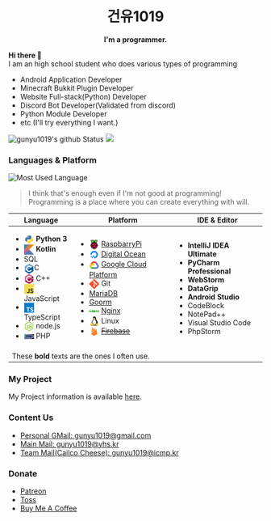 
<h1 align="center">건유1019</h1>
<p align="center">
  <b>I'm a programmer.</b>
</p>

**Hi there 👋**<br/>
I am an high school student who does various types of programming

* Android Application Developer
* Minecraft Bukkit Plugin Developer
* Website Full-stack(Python) Developer
* Discord Bot Developer(Validated from discord)
* Python Module Developer
* etc (I'll try everything I want.)

![gunyu1019's github Status](https://github-readme-stats.vercel.app/api?username=gunyu1019&count_private=true&show_icons=true&theme=tokyonight)
<a href="https://profile.codersrank.io/user/gunyu1019/">
  <img src="https://cr-ss-service.azurewebsites.net/api/ScreenShot?widget=summary&username=gunyu1019&badges=2&branding=false" width="500px" />
</a>

### Languages & Platform
![Most Used Language](https://github-readme-stats.vercel.app/api/top-langs/?username=gunyu1019&theme=tokyonight&layout=compact)<br/>
> I think that's enough even if I'm not good at programming!<br/>
> Programming is a place where you can create everything with will.<br/>

<table>
    <thead>
        <tr>
          <th>Language</th>
          <th>Platform</th>
          <th>IDE & Editor</th>
        </tr>
    </thead>
    <tbody>
        <tr>
           <td>
             <ul>
               <li><img src="https://github.com/devicons/devicon/blob/master/icons/python/python-original.svg" height="20px" align="center"> <b>Python 3</b></li>
               <li><img src="https://github.com/devicons/devicon/blob/master/icons/kotlin/kotlin-original.svg" height="20px" align="center"> <b>Kotlin</b></li>
               <li>SQL</li>
               <li><img src="https://github.com/devicons/devicon/blob/master/icons/c/c-original.svg" height="20px" align="center">C</li>
               <li><img src="https://github.com/devicons/devicon/blob/master/icons/cplusplus/cplusplus-original.svg" height="20px" align="center"> C++</li>
               <li><img src="https://github.com/devicons/devicon/blob/master/icons/javascript/javascript-original.svg" height="20px" align="center"> JavaScript</li>
               <li><img src="https://github.com/devicons/devicon/blob/master/icons/typescript/typescript-original.svg" height="20px" align="center"> TypeScript</li>
               <li><img src="https://github.com/devicons/devicon/blob/master/icons/nodejs/nodejs-original.svg" height="20px" align="center"> node.js</li>
               <li><img src="https://github.com/devicons/devicon/blob/master/icons/php/php-original.svg" height="20px" align="center"> PHP</li>
             </ul> 
           </td>
            <td>
             <ul>
               <li>
                 <img src="https://github.com/devicons/devicon/blob/master/icons/raspberrypi/raspberrypi-original.svg" height="20px" align="center"> <a href="https://raspberrypi.org/">RaspbarryPi</a>
               </li>
               <li>
                 <img src="https://github.com/devicons/devicon/blob/master/icons/digitalocean/digitalocean-original.svg" height="20px" align="center"> <a href="https://www.digitalocean.com/">Digital Ocean</a>
               </li>
               <li>
                 <img src="https://github.com/devicons/devicon/blob/master/icons/googlecloud/googlecloud-original.svg" height="20px" align="center"> <a href="https://cloud.google.com/">Google Cloud Platform</a>
               </li>
               <li>
                 <img src="https://github.com/devicons/devicon/blob/master/icons/git/git-original.svg" height="20px" align="center"> Git</li>
               <li>
                 <a href="https://mariadb.org/">MariaDB</a>
               </li>
               <li>
                 <a href="https://goorm.io/">Goorm</a>
               </li>
               <li>
                 <img src="https://github.com/devicons/devicon/blob/master/icons/nginx/nginx-original.svg" height="20px" align="center"> <a href="https://www.nginx.com/">Nginx</a>
               </li>
               <li>
                 <img src="https://github.com/devicons/devicon/blob/master/icons/linux/linux-original.svg" height="20px" align="center"> Linux
               </li>
               <li>
                 <img src="https://github.com/devicons/devicon/blob/master/icons/firebase/firebase-plain.svg" height="20px" align="center"> <strike><a href="https://firebase.google.com/">Firebase</a></strike>
               </li>
             </ul> 
          </td>
          <td>
             <ul>
               <li><b>IntelliJ IDEA Ultimate</b></li>
               <li><b>PyCharm Professional</b></li>
               <li><b>WebStorm</b></li>
               <li><b>DataGrip</b></li>
               <li><b>Android Studio</b></li>
               <li>CodeBlock</li>
               <li>NotePad++</li>
               <li>Visual Studio Code</li>
               <li>PhpStorm</li>
             </ul> 
          </td>
        </tr>
      <tr>
        <td colspan='3'>These <b>bold</b> texts are the ones I often use.</td>
      </tr>
    </tbody>
</table>

### My Project
My Project information is available [here](projects.md).

### Content Us
<ul>
  <li><a href="mailto:gunyu1019@gmail.com">
    Personal GMail: gunyu1019@gmail.com
  </a></li><li><a href="mailto:gunyu1019@yhs.kr">
    Main Mail: gunyu1019@yhs.kr
  </a></li><li><a href="mailto:gunyu1019@icmp.kr">
    Team Mail(Cailco Cheese): gunyu1019@icmp.kr
  </a></li>
</ul>

### Donate
<ul>
  <li><a href="https://www.patreon.com/gunyu1019">
    Patreon
  </a></li><li><a href="https://toss.im/gunyu1019">
    Toss
  </a></li><li><a href="https://www.buymeacoffee.com/gunyu1019">
    Buy Me A Coffee
  </a></li>
</ul>
